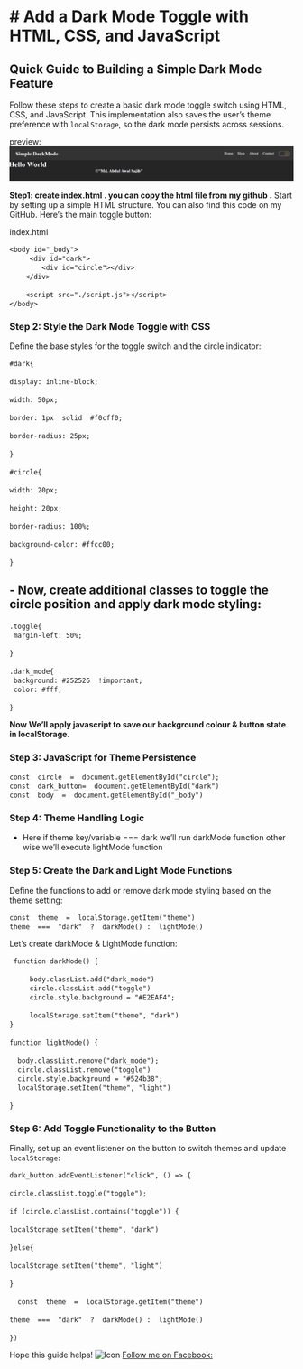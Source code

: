 ﻿

# **# **Add a Dark Mode Toggle with HTML, CSS, and JavaScript****
## Quick Guide to Building a Simple Dark Mode Feature
 Follow these steps to create a basic dark mode toggle switch using HTML, CSS, and JavaScript. This implementation also saves the user’s theme preference with  `localStorage`, so the dark mode persists across sessions.

 preview: 
 <img src="./preview.png" alt="Icon">

**Step1: create index.html . you can copy the html file from my github .**
Start by setting up a simple HTML structure. You can also find this code on my  GitHub. Here’s the main toggle button:

index.html

    <body id="_body">
         <div id="dark">
            <div id="circle"></div>
        </div>
    
        <script src="./script.js"></script>
    </body>

  

### Step 2: Style the Dark Mode Toggle with CSS
Define the base styles for the toggle switch and the circle indicator:

    #dark{
    
    display: inline-block;
    
    width: 50px;
    
    border: 1px  solid  #f0cff0;
    
    border-radius: 25px;
    
    }

    #circle{
    
    width: 20px;
    
    height: 20px;
    
    border-radius: 100%;
    
    background-color: #ffcc00;
    
    }

## - Now, create additional classes to toggle the circle position and apply dark mode styling:


   
    .toggle{
     margin-left: 50%;
    
    }
    
    .dark_mode{
     background: #252526  !important;
     color: #fff;
    
    }

**Now We’ll apply javascript to save our background colour & button state in localStorage.**

  

### Step 3: JavaScript for Theme Persistence

    const  circle  =  document.getElementById("circle");
    const  dark_button=  document.getElementById("dark")
    const  body  =  document.getElementById("_body")

  

### Step 4: Theme Handling Logic

-   Here if theme key/variable === dark we’ll run darkMode function other wise we’ll execute lightMode function
    

  

### Step 5: Create the Dark and Light Mode Functions

Define the functions to add or remove dark mode styling based on the theme setting:

    const  theme  =  localStorage.getItem("theme")
    theme  ===  "dark"  ?  darkMode() :  lightMode()

  

Let’s create darkMode & LightMode function:

     function darkMode() {
  
         body.classList.add("dark_mode")
         circle.classList.add("toggle")
         circle.style.background = "#E2EAF4";
 
         localStorage.setItem("theme", "dark")
    }
    
    function lightMode() {
    
      body.classList.remove("dark_mode");
      circle.classList.remove("toggle")
      circle.style.background = "#524b38";
      localStorage.setItem("theme", "light")
    
    }

### Step 6: Add Toggle Functionality to the Button

Finally, set up an event listener on the button to switch themes and update  `localStorage`:

  

    dark_button.addEventListener("click", () => {
    
    circle.classList.toggle("toggle");
    
    if (circle.classList.contains("toggle")) {
    
    localStorage.setItem("theme", "dark")
    
    }else{
    
    localStorage.setItem("theme", "light")
    
    }

	  const  theme  =  localStorage.getItem("theme")
    
    theme  ===  "dark"  ?  darkMode() :  lightMode()
    
    })

  

  

Hope this guide helps!
<img src="https://lh7-rt.googleusercontent.com/docsz/AD_4nXchkgzAFkwwd-pRJYa1EWgr_wu7FqwH1Ifr8vG4Sb0Wit4KGZ2kuetmffF4mM7tpFQ8wCZ0-hfFt7JMUpQH92efjvzz_s4A7LCDMqfqnWG40srBJHiTPF6kKFw5Tl7nWfWB5jkCOw?key=TxBlZrKmLEyGh2LVZDD7Amge" width="24" height="24" alt="Icon"> [Follow me on Facebook:](https://www.facebook.com/mdsajib201/)




